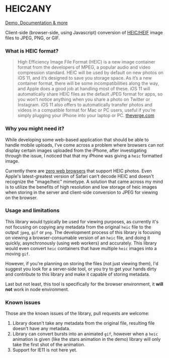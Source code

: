 # HEIC2ANY

[Demo, Documentation & more](https://alexcorvi.github.io/heic2any/)

Client-side (browser-side, using Javascript) conversion of [HEIC/HEIF](http://www.hackerfactor.com/blog/index.php?/archives/833-HEIC-Yeah.html) image files to JPEG, PNG, or GIF.

### What is HEIC format?

> High Efficiency Image File Format (HEIC) is a new image container format from the developers of MPEG, a popular audio and video compression standard. HEIC will be used by default on new photos on iOS 11, and it’s designed to save you storage space. As it’s a new container format, there will be some incompatibilities along the way, and Apple does a good job at handling most of these. iOS 11 will automatically share HEIC files as the default JPEG format for apps, so you won’t notice anything when you share a photo on Twitter or Instagram. iOS 11 also offers to automatically transfer photos and videos in a compatible format for Mac or PC users, useful if you’re simply plugging your iPhone into your laptop or PC.
> [theverge.com](https://www.theverge.com/2017/9/19/16332192/apple-ios-11-heic-iphone-image-format)

### Why you might need it?

While developing some web-based application that should be able to handle mobile uploads, I've come across a problem where browsers can not display certain images uploaded from the iPhone, after investigating through the issue, I noticed that that my iPhone was giving a `heic` formatted image.

Currently there are [zero web browsers](https://caniuse.com/#search=heif) that support HEIC photos. Even Apple's latest-greatest version of Safari can't decode HEIC and doesn't recognize the "image/heic" mimetype. A solution that came across my mind is to utilize the benefits of high resolution and low storage of heic images when storing in the server and client-side conversion to JPEG for viewing on the browser.

### Usage and limitations

This library would typically be used for viewing purposes, as currently it's not focusing on copying any metadata from the original `heic` file to the output `jpeg`, `gif` or `png`. The development process of this library is focusing on viewing a browser-consumable version of an `heic` file, and doing it quickly, asynchronously (using web workers) and accurately. This library would even convert `heic` containers that have multiple `heic` images into a moving `gif`.

However, if you're planning on storing the files (not just viewing them), I'd suggest you look for a server-side tool, or you try to get your hands dirty and contribute to this library and make it capable of storing metadata.

Last but not least, this tool is specifically for the browser environment, it **will not** work in node environment.

### Known issues

Those are the known issues of the library, pull requests are welcome:

1. Library doesn't take any metadata from the original file, resulting file doesn't have any metadata.
2. Library can convert bursts into an animated `gif`, however when a `heic` animation is given (like the stars animation in the demo) library will only take the first shot of the animation.
3. Support for IE11 is not here yet.
